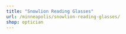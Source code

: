 ```yaml
---
title: "Snowlion Reading Glasses"
url: /minneapolis/snowlion-reading-glasses/
shop: optician
---
```


